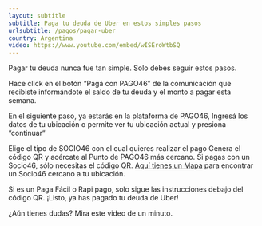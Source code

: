 ```yaml
---
layout: subtitle
subtitle: Paga tu deuda de Uber en estos simples pasos
urlsubtitle: /pagos/pagar-uber
country: Argentina
video: https://www.youtube.com/embed/wISEroWtbSQ
---
```

Pagar tu deuda nunca fue tan simple. Solo debes seguir estos pasos.

Hace click en el botón “Pagá con PAGO46” de la comunicación que recibiste informándote el saldo de tu deuda y el monto a pagar esta semana.

En el siguiente paso, ya estarás en la plataforma de PAGO46,
Ingresá los datos de tu ubicación o permite ver tu ubicación actual y presiona “continuar“

Elige el tipo de SOCIO46 con el cual quieres realizar el pago
Genera el código QR y acércate al Punto de PAGO46 más cercano. Si pagas con un Socio46, sólo necesitas el código QR. [Aquí tienes un Mapa](https://www.google.com/maps/d/viewer?ll=-35.32184388854654%2C-59.74867747952695&z=8&mid=1eWeVQmvWN5Nhc0upmAIXAdejkrJicdtf) para encontrar un Socio46 cercano a tu ubicación.

Si es un Paga Fácil o Rapi pago, solo sigue las instrucciones debajo del código QR.
¡Listo, ya has pagado tu deuda de Uber!

¿Aún tienes dudas? Mira este video de un minuto.